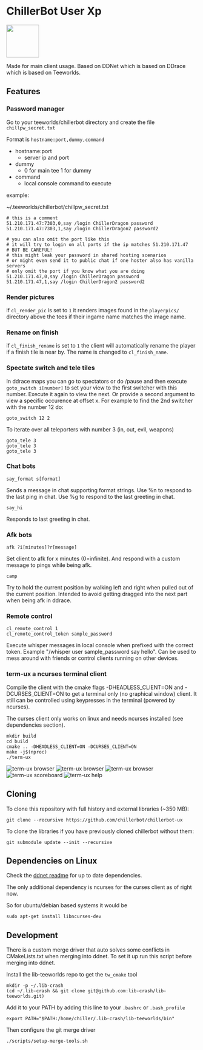 # ChillerBot User Xp
<img src="https://github.com/chillerbot/chillerbot-ux/blob/chillerbot/chillerbot_ux.png" height="86" width="86">


Made for main client usage. Based on DDNet which is based on DDrace which is based on Teeworlds.

Features
--------

### Password manager

Go to your teeworlds/chillerbot directory and create the file ``chillpw_secret.txt``


Format is ``hostname:port,dummy,command``
* hostname:port
    - server ip and port
* dummy
    - 0 for main tee 1 for dummy
* command
    - local console command to execute

example:

~/.teeworlds/chillerbot/chillpw_secret.txt
```
# this is a comment
51.210.171.47:7303,0,say /login ChillerDragon password
51.210.171.47:7303,1,say /login ChillerDragon2 password2

# you can also omit the port like this
# it will try to login on all ports if the ip matches 51.210.171.47
# BUT BE CAREFUL!
# this might leak your password in shared hosting scenarios
# or might even send it to public chat if one hoster also has vanilla servers
# only omit the port if you know what you are doing
51.210.171.47,0,say /login ChillerDragon password
51.210.171.47,1,say /login ChillerDragon2 password2
```

### Render pictures

if ``cl_render_pic`` is set to ``1`` it renders images found in the ``playerpics/`` directory above the tees if their ingame name matches the image name.

### Rename on finish

if ``cl_finish_rename`` is set to ``1`` the client will automatically rename the player if a finish tile is near by.
The name is changed to ``cl_finish_name``.


### Spectate switch and tele tiles

In ddrace maps you can go to spectators or do /pause and then execute ``goto_switch i[number]`` to set your view to the first switcher with this number. Execute it again to view the next. Or provide a second argument to view a specific occurence at offset x. For example to find the 2nd switcher with the number 12 do:

    goto_switch 12 2

To iterate over all teleporters with number 3 (in, out, evil, weapons)

    goto_tele 3
    goto_tele 3
    goto_tele 3

### Chat bots

    say_format s[format]

Sends a message in chat supporting format strings.
Use %n to respond to the last ping in chat. Use %g to respond to the last greeting in chat.

    say_hi

Responds to last greeting in chat.

### Afk bots

    afk ?i[minutes]?r[message]

Set client to afk for x minutes (0=infinite). And respond with a custom message to pings while being afk.


    camp

Try to hold the current position by walking left and right when pulled out of the current position.
Intended to avoid getting dragged into the next part when being afk in ddrace.

### Remote control

    cl_remote_control 1
    cl_remote_control_token sample_password

Execute whisper messages in local console when prefixed with the correct token.
Example "/whisper user sample_password say hello". Can be used to mess around with friends or control clients running on other devices.

### term-ux a ncurses terminal client

Compile the client with the cmake flags -DHEADLESS_CLIENT=ON and -DCURSES_CLIENT=ON to get a terminal only (no graphical window) client.
It still can be controlled using keypresses in the terminal (powered by ncurses).

The curses client only works on linux and needs ncurses installed (see dependencies section).

    mkdir build
    cd build
    cmake .. -DHEADLESS_CLIENT=ON -DCURSES_CLIENT=ON
    make -j$(nproc)
    ./term-ux

![term-ux browser](other/term-ux_download.png)
![term-ux browser](other/term-ux_rcon.png)
![term-ux browser](other/term-ux_browser.png)
![term-ux scoreboard](other/term-ux_scoreboard.png)
![term-ux help](other/term-ux_help.png)

Cloning
-------

To clone this repository with full history and external libraries (~350 MB):

    git clone --recursive https://github.com/chillerbot/chillerbot-ux

To clone the libraries if you have previously cloned chillerbot without them:

    git submodule update --init --recursive

Dependencies on Linux
---------------------

Check the [ddnet readme](https://github.com/ddnet/ddnet/#dependencies-on-linux--macos) for up to date dependencies.

The only additional dependency is ncurses for the curses client as of right now.

So for ubuntu/debian based systems it would be

    sudo apt-get install libncurses-dev

## Development

There is a custom merge driver that auto solves some conflicts in CMakeLists.txt
when merging into ddnet. To set it up run this script before merging into ddnet.

Install the lib-teeworlds repo to get the `tw_cmake` tool

    mkdir -p ~/.lib-crash
    (cd ~/.lib-crash && git clone git@github.com:lib-crash/lib-teeworlds.git)

Add it to your PATH by adding this line to your `.bashrc` or `.bash_profile`

    export PATH="$PATH:/home/chiller/.lib-crash/lib-teeworlds/bin"

Then configure the git merge driver

    ./scripts/setup-merge-tools.sh
